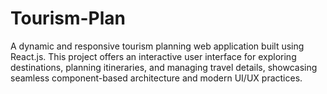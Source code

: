 # Tourism-Plan
A dynamic and responsive tourism planning web application built using React.js. This project offers an interactive user interface for exploring destinations, planning itineraries, and managing travel details, showcasing seamless component-based architecture and modern UI/UX practices.
